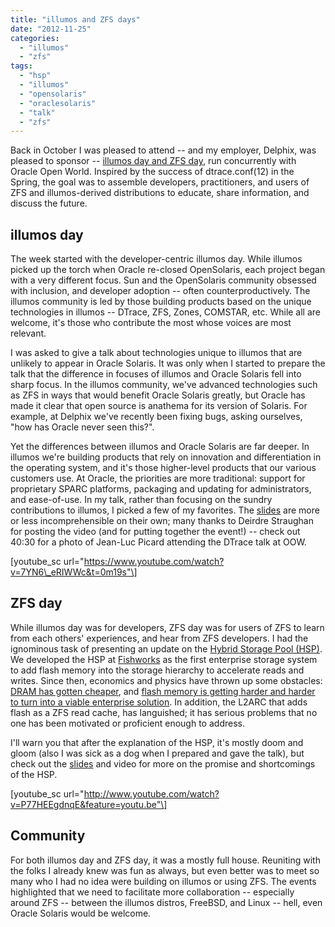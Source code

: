 ```yaml
---
title: "illumos and ZFS days"
date: "2012-11-25"
categories: 
  - "illumos"
  - "zfs"
tags: 
  - "hsp"
  - "illumos"
  - "opensolaris"
  - "oraclesolaris"
  - "talk"
  - "zfs"
---
```


Back in October I was pleased to attend -- and my employer, Delphix, was pleased to sponsor -- [illumos day and ZFS day](http://zfsday.com), run concurrently with Oracle Open World. Inspired by the success of dtrace.conf(12) in the Spring, the goal was to assemble developers, practitioners, and users of ZFS and illumos-derived distributions to educate, share information, and discuss the future.

## illumos day

The week started with the developer-centric illumos day. While illumos picked up the torch when Oracle re-closed OpenSolaris, each project began with a very different focus. Sun and the OpenSolaris community obsessed with inclusion, and developer adoption -- often counterproductively. The illumos community is led by those building products based on the unique technologies in illumos -- DTrace, ZFS, Zones, COMSTAR, etc. While all are welcome, it's those who contribute the most whose voices are most relevant.

I was asked to give a talk about technologies unique to illumos that are unlikely to appear in Oracle Solaris. It was only when I started to prepare the talk that the difference in focuses of illumos and Oracle Solaris fell into sharp focus. In the illumos community, we've advanced technologies such as ZFS in ways that would benefit Oracle Solaris greatly, but Oracle has made it clear that open source is anathema for its version of Solaris. For example, at Delphix we've recently been fixing bugs, asking ourselves, "how has Oracle never seen this?".

Yet the differences between illumos and Oracle Solaris are far deeper. In illumos we're building products that rely on innovation and differentiation in the operating system, and it's those higher-level products that our various customers use. At Oracle, the priorities are more traditional: support for proprietary SPARC platforms, packaging and updating for administrators, and ease-of-use. In my talk, rather than focusing on the sundry contributions to illumos, I picked a few of my favorites. The [slides](http://www.slideshare.net/ahl0003/illumos-innovations-that-will-never-be-in-oracle-solaris) are more or less incomprehensible on their own; many thanks to Deirdre Straughan for posting the video (and for putting together the event!) -- check out 40:30 for a photo of Jean-Luc Picard attending the DTrace talk at OOW.

\[youtube\_sc url="https://www.youtube.com/watch?v=7YN6\_eRIWWc&t=0m19s"\]

## ZFS day

While illumos day was for developers, ZFS day was for users of ZFS to learn from each others' experiences, and hear from ZFS developers. I had the ignominous task of presenting an update on the [Hybrid Storage Pool (HSP)](http://dtrace.org/blogs/ahl/2008/07/01/hybrid-storage-pools-in-cacm/). We developed the HSP at [Fishworks](https://blogs.oracle.com/fishworks/entry/all_together_now) as the first enterprise storage system to add flash memory into the storage hierarchy to accelerate reads and writes. Since then, economics and physics have thrown up some obstacles: [DRAM has gotten cheaper](http://www.jcmit.com/mem2012.htm), and [flash memory is getting harder and harder to turn into a viable enterprise solution](http://www.theregister.co.uk/2012/10/12/nand_shrink_trap/). In addition, the L2ARC that adds flash as a ZFS read cache, has languished; it has serious problems that no one has been motivated or proficient enough to address.

I'll warn you that after the explanation of the HSP, it's mostly doom and gloom (also I was sick as a dog when I prepared and gave the talk), but check out the [slides](http://www.slideshare.net/ahl0003/hybrid-storage-pools-now-with-the-benefit-of-hindsight) and video for more on the promise and shortcomings of the HSP.

\[youtube\_sc url="http://www.youtube.com/watch?v=P77HEEgdnqE&feature=youtu.be"\]

## Community

For both illumos day and ZFS day, it was a mostly full house. Reuniting with the folks I already knew was fun as always, but even better was to meet so many who I had no idea were building on illumos or using ZFS. The events highlighted that we need to facilitate more collaboration -- especially around ZFS -- between the illumos distros, FreeBSD, and Linux -- hell, even Oracle Solaris would be welcome.
